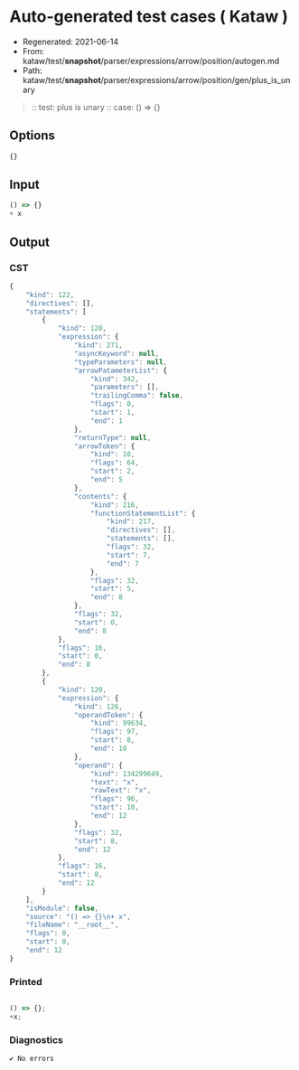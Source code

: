 # Auto-generated test cases ( Kataw )
- Regenerated: 2021-06-14
- From: kataw/test/__snapshot__/parser/expressions/arrow/position/autogen.md
- Path: kataw/test/__snapshot__/parser/expressions/arrow/position/gen/plus_is_unary
> :: test: plus is unary
> :: case: () => {}
## Options

`````js
{}
`````
## Input

`````js
() => {}
+ x
`````
## Output

### CST

```javascript
{
    "kind": 122,
    "directives": [],
    "statements": [
        {
            "kind": 120,
            "expression": {
                "kind": 271,
                "asyncKeyword": null,
                "typeParameters": null,
                "arrowPatameterList": {
                    "kind": 342,
                    "parameters": [],
                    "trailingComma": false,
                    "flags": 0,
                    "start": 1,
                    "end": 1
                },
                "returnType": null,
                "arrowToken": {
                    "kind": 10,
                    "flags": 64,
                    "start": 2,
                    "end": 5
                },
                "contents": {
                    "kind": 216,
                    "functionStatementList": {
                        "kind": 217,
                        "directives": [],
                        "statements": [],
                        "flags": 32,
                        "start": 7,
                        "end": 7
                    },
                    "flags": 32,
                    "start": 5,
                    "end": 8
                },
                "flags": 32,
                "start": 0,
                "end": 8
            },
            "flags": 16,
            "start": 0,
            "end": 8
        },
        {
            "kind": 120,
            "expression": {
                "kind": 126,
                "operandToken": {
                    "kind": 99634,
                    "flags": 97,
                    "start": 8,
                    "end": 10
                },
                "operand": {
                    "kind": 134299649,
                    "text": "x",
                    "rawText": "x",
                    "flags": 96,
                    "start": 10,
                    "end": 12
                },
                "flags": 32,
                "start": 8,
                "end": 12
            },
            "flags": 16,
            "start": 8,
            "end": 12
        }
    ],
    "isModule": false,
    "source": "() => {}\n+ x",
    "fileName": "__root__",
    "flags": 0,
    "start": 0,
    "end": 12
}
```

### Printed

```javascript

() => {};
+x;

```

### Diagnostics

```javascript
✔ No errors
```

